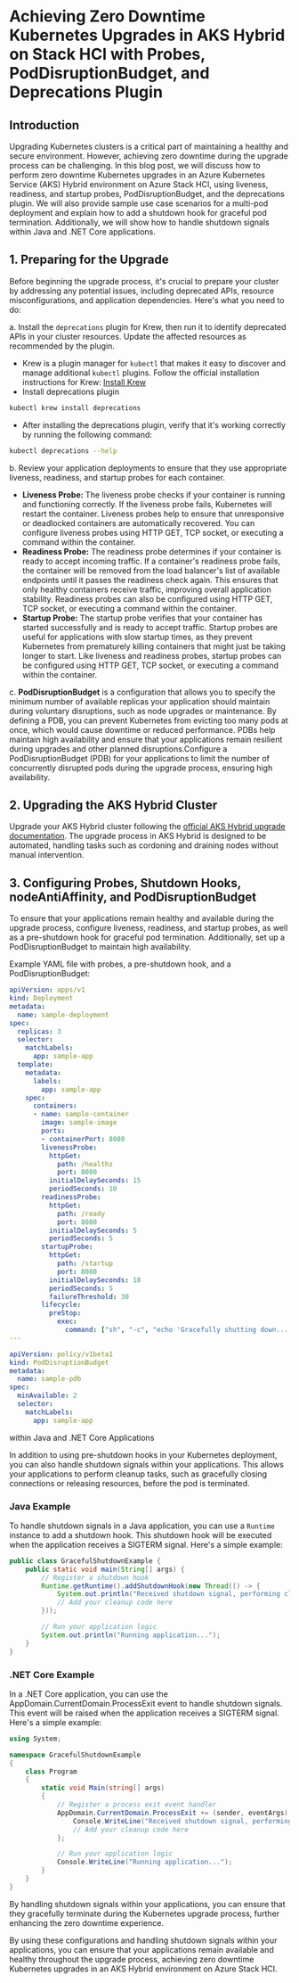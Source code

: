 # Achieving Zero Downtime Kubernetes Upgrades in AKS Hybrid on Stack HCI with Probes, PodDisruptionBudget, and Deprecations Plugin

## Introduction

Upgrading Kubernetes clusters is a critical part of maintaining a healthy and secure environment. However, achieving zero downtime during the upgrade process can be challenging. In this blog post, we will discuss how to perform zero downtime Kubernetes upgrades in an Azure Kubernetes Service (AKS) Hybrid environment on Azure Stack HCI, using liveness, readiness, and startup probes, PodDisruptionBudget, and the deprecations plugin. We will also provide sample use case scenarios for a multi-pod deployment and explain how to add a shutdown hook for graceful pod termination. Additionally, we will show how to handle shutdown signals within Java and .NET Core applications.

## 1. Preparing for the Upgrade

Before beginning the upgrade process, it's crucial to prepare your cluster by addressing any potential issues, including deprecated APIs, resource misconfigurations, and application dependencies. Here's what you need to do:

   a. Install the `deprecations` plugin for Krew, then run it to identify deprecated APIs in your cluster resources. Update the affected resources as recommended by the plugin.
   - Krew is a plugin manager for `kubectl` that makes it easy to discover and manage additional `kubectl` plugins. Follow the official installation instructions for Krew: [Install Krew](https://krew.sigs.k8s.io/docs/user-guide/setup/install/)
   - Install deprecations plugin
   ```bash
   kubectl krew install deprecations
   ```
  - After installing the deprecations plugin, verify that it's working correctly by running the following command:
  ```bash
  kubectl deprecations --help
  ```
  
   b. Review your application deployments to ensure that they use appropriate liveness, readiness, and startup probes for each container.
   - **Liveness Probe:** The liveness probe checks if your container is running and functioning correctly. If the liveness probe fails, Kubernetes will restart the container. Liveness probes help to ensure that unresponsive or deadlocked containers are automatically recovered. You can configure liveness probes using HTTP GET, TCP socket, or executing a command within the container.
   - **Readiness Probe:** The readiness probe determines if your container is ready to accept incoming traffic. If a container's readiness probe fails, the container will be removed from the load balancer's list of available endpoints until it passes the readiness check again. This ensures that only healthy containers receive traffic, improving overall application stability. Readiness probes can also be configured using HTTP GET, TCP socket, or executing a command within the container.
   - **Startup Probe:** The startup probe verifies that your container has started successfully and is ready to accept traffic. Startup probes are useful for applications with slow startup times, as they prevent Kubernetes from prematurely killing containers that might just be taking longer to start. Like liveness and readiness probes, startup probes can be configured using HTTP GET, TCP socket, or executing a command within the container.
   
   c. **PodDisruptionBudget** is a configuration that allows you to specify the minimum number of available replicas your application should maintain during voluntary disruptions, such as node upgrades or maintenance. By defining a PDB, you can prevent Kubernetes from evicting too many pods at once, which would cause downtime or reduced performance. PDBs help maintain high availability and ensure that your applications remain resilient during upgrades and other planned disruptions.Configure a PodDisruptionBudget (PDB) for your applications to limit the number of concurrently disrupted pods during the upgrade process, ensuring high availability.

## 2. Upgrading the AKS Hybrid Cluster

Upgrade your AKS Hybrid cluster following the [official AKS Hybrid upgrade documentation](https://docs.microsoft.com/en-us/azure-stack/aks-hci/concepts-upgrade). The upgrade process in AKS Hybrid is designed to be automated, handling tasks such as cordoning and draining nodes without manual intervention.

## 3. Configuring Probes, Shutdown Hooks, nodeAntiAffinity, and PodDisruptionBudget

To ensure that your applications remain healthy and available during the upgrade process, configure liveness, readiness, and startup probes, as well as a pre-shutdown hook for graceful pod termination. Additionally, set up a PodDisruptionBudget to maintain high availability.



Example YAML file with probes, a pre-shutdown hook, and a PodDisruptionBudget:

```yaml
apiVersion: apps/v1
kind: Deployment
metadata:
  name: sample-deployment
spec:
  replicas: 3
  selector:
    matchLabels:
      app: sample-app
  template:
    metadata:
      labels:
        app: sample-app
    spec:
      containers:
      - name: sample-container
        image: sample-image
        ports:
        - containerPort: 8080
        livenessProbe:
          httpGet:
            path: /healthz
            port: 8080
          initialDelaySeconds: 15
          periodSeconds: 10
        readinessProbe:
          httpGet:
            path: /ready
            port: 8080
          initialDelaySeconds: 5
          periodSeconds: 5
        startupProbe:
          httpGet:
            path: /startup
            port: 8080
          initialDelaySeconds: 10
          periodSeconds: 5
          failureThreshold: 30
        lifecycle:
          preStop:
            exec:
              command: ["sh", "-c", "echo 'Gracefully shutting down...'; sleep 10"]
---

apiVersion: policy/v1beta1
kind: PodDisruptionBudget
metadata:
  name: sample-pdb
spec:
  minAvailable: 2
  selector:
    matchLabels:
      app: sample-app
```
within Java and .NET Core Applications

In addition to using pre-shutdown hooks in your Kubernetes deployment, you can also handle shutdown signals within your applications. This allows your applications to perform cleanup tasks, such as gracefully closing connections or releasing resources, before the pod is terminated.

### Java Example

To handle shutdown signals in a Java application, you can use a `Runtime` instance to add a shutdown hook. This shutdown hook will be executed when the application receives a SIGTERM signal. Here's a simple example:

```java
public class GracefulShutdownExample {
    public static void main(String[] args) {
        // Register a shutdown hook
        Runtime.getRuntime().addShutdownHook(new Thread(() -> {
            System.out.println("Received shutdown signal, performing cleanup...");
            // Add your cleanup code here
        }));

        // Run your application logic
        System.out.println("Running application...");
    }
}
```
### .NET Core Example
In a .NET Core application, you can use the AppDomain.CurrentDomain.ProcessExit event to handle shutdown signals. This event will be raised when the application receives a SIGTERM signal. Here's a simple example:
```cs
using System;

namespace GracefulShutdownExample
{
    class Program
    {
        static void Main(string[] args)
        {
            // Register a process exit event handler
            AppDomain.CurrentDomain.ProcessExit += (sender, eventArgs) => {
                Console.WriteLine("Received shutdown signal, performing cleanup...");
                // Add your cleanup code here
            };

            // Run your application logic
            Console.WriteLine("Running application...");
        }
    }
}

```
By handling shutdown signals within your applications, you can ensure that they gracefully terminate during the Kubernetes upgrade process, further enhancing the zero downtime experience.

By using these configurations and handling shutdown signals within your applications, you can ensure that your applications remain available and healthy throughout the upgrade process, achieving zero downtime Kubernetes upgrades in an AKS Hybrid environment on Azure Stack HCI.
